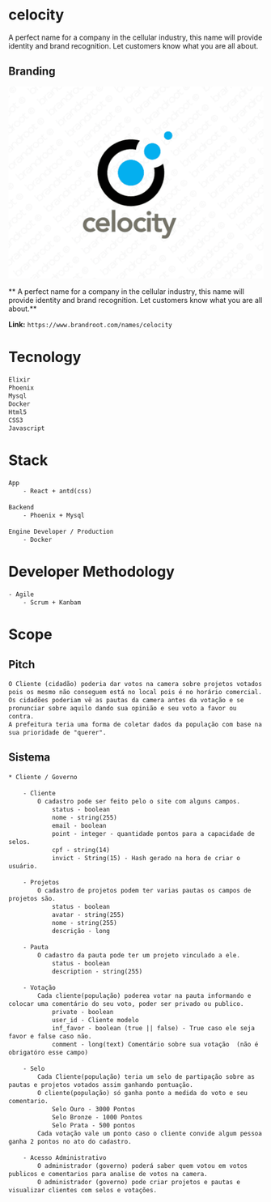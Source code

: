 # celocity
A perfect name for a company in the cellular industry, this name will provide identity and brand recognition. Let customers know what you are all about.

## Branding
![Logo](./images/celocity_business_name_desing.png)

** A perfect name for a company in the cellular industry, this name will provide identity and brand recognition. Let customers know what you are all about.**

**Link:** ```https://www.brandroot.com/names/celocity```

# Tecnology
    Elixir
    Phoenix
    Mysql
    Docker
    Html5
    CSS3
    Javascript

# Stack
    App
        - React + antd(css)

    Backend
        - Phoenix + Mysql

    Engine Developer / Production
        - Docker

# Developer Methodology
    - Agile
        - Scrum + Kanbam


# Scope
## Pitch
    O Cliente (cidadão) poderia dar votos na camera sobre projetos votados pois os mesmo não conseguem está no local pois é no horário comercial.
    Os cidadões poderiam vê as pautas da camera antes da votação e se pronunciar sobre aquilo dando sua opinião e seu voto a favor ou contra.
    A prefeitura teria uma forma de coletar dados da população com base na sua prioridade de "querer".


## Sistema
    * Cliente / Governo

        - Cliente
            O cadastro pode ser feito pelo o site com alguns campos.
                status - boolean
                nome - string(255)
                email - boolean
                point - integer - quantidade pontos para a capacidade de selos.
                cpf - string(14)
                invict - String(15) - Hash gerado na hora de criar o usuário.

        - Projetos
            O cadastro de projetos podem ter varias pautas os campos de projetos são.
                status - boolean
                avatar - string(255)
                nome - string(255)
                descrição - long

        - Pauta
            O cadastro da pauta pode ter um projeto vinculado a ele.
                status - boolean
                description - string(255)

        - Votação
            Cada cliente(população) poderea votar na pauta informando e colocar uma comentário do seu voto, poder ser privado ou publico.
                private - boolean
                user_id - Cliente modelo
                inf_favor - boolean (true || false) - True caso ele seja favor e false caso não.
                comment - long(text) Comentário sobre sua votação  (não é obrigatóro esse campo)

        - Selo
            Cada Cliente(população) teria um selo de partipação sobre as pautas e projetos votados assim ganhando pontuação.
            O cliente(população) só ganha ponto a medida do voto e seu comentario.
                Selo Ouro - 3000 Pontos
                Selo Bronze - 1000 Pontos
                Selo Prata - 500 pontos
            Cada votação vale um ponto caso o cliente convide algum pessoa ganha 2 pontos no ato do cadastro.

        - Acesso Administrativo
            O administrador (governo) poderá saber quem votou em votos publicos e comentarios para analise de votos na camera.
            O administrador (governo) pode criar projetos e pautas e visualizar clientes com selos e votações.
                


